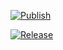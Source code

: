 [![Publish](https://github.com/JacekZubielik/nodejs-ssl-server/actions/workflows/publish.yml/badge.svg?branch=main)](https://github.com/JacekZubielik/nodejs-ssl-server/actions/workflows/publish.yml) 



[![Release](https://github.com/JacekZubielik/nodejs-ssl-server/actions/workflows/release.yml/badge.svg)](https://github.com/JacekZubielik/nodejs-ssl-server/actions/workflows/release.yml)